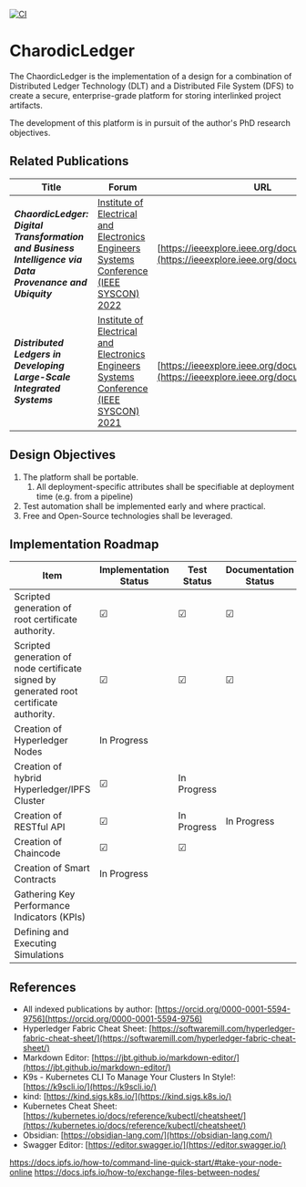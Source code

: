 [![CI](https://github.com/lmco/ChaordicLedger/actions/workflows/ci.yml/badge.svg)](https://github.com/lmco/ChaordicLedger/actions/workflows/ci.yml)

# CharodicLedger
The ChaordicLedger is the implementation of a design for a combination of Distributed Ledger Technology (DLT) and a Distributed File System (DFS) to create a secure, enterprise-grade platform for storing interlinked project artifacts.

The development of this platform is in pursuit of the author's PhD research objectives.

## Related Publications
|Title|Forum|URL|
|---|---|---|
|***ChaordicLedger: Digital Transformation and Business Intelligence via Data Provenance and Ubiquity***|[Institute of Electrical and Electronics Engineers Systems Conference (IEEE SYSCON) 2022](https://2022.ieeesyscon.org)|[https://ieeexplore.ieee.org/document/9773812](https://ieeexplore.ieee.org/document/9773812)|
|***Distributed Ledgers in Developing Large-Scale Integrated Systems***|[Institute of Electrical and Electronics Engineers Systems Conference (IEEE SYSCON) 2021](https://2021.ieeesyscon.org)|[https://ieeexplore.ieee.org/document/9447136](https://ieeexplore.ieee.org/document/9447136)|


## Design Objectives
1. The platform shall be portable.
    1. All deployment-specific attributes shall be specifiable at deployment time (e.g. from a pipeline)
1. Test automation shall be implemented early and where practical.
1. Free and Open-Source technologies shall be leveraged.

## Implementation Roadmap
|Item|Implementation Status|Test Status|Documentation Status|Pipeline Execution|
|---|---|---|---|---|
|Scripted generation of root certificate authority.|&#9745;|&#9745;|&#9745;|&#9745;|
|Scripted generation of node certificate signed by generated root certificate authority.|&#9745;|&#9745;|&#9745;||
|Creation of Hyperledger Nodes|In Progress|   |   ||
|Creation of hybrid Hyperledger/IPFS Cluster|&#9745;|In Progress|   ||
|Creation of RESTful API|&#9745;|In Progress|In Progress||
|Creation of Chaincode|&#9745;|&#9745;|   ||
|Creation of Smart Contracts|In Progress|   |   ||
|Gathering Key Performance Indicators (KPIs)|   |   |   ||
|Defining and Executing Simulations|   |   |   ||

## References
* All indexed publications by author: [https://orcid.org/0000-0001-5594-9756](https://orcid.org/0000-0001-5594-9756)
* Hyperledger Fabric Cheat Sheet: [https://softwaremill.com/hyperledger-fabric-cheat-sheet/](https://softwaremill.com/hyperledger-fabric-cheat-sheet/)
* Markdown Editor: [https://jbt.github.io/markdown-editor/](https://jbt.github.io/markdown-editor/)
* K9s - Kubernetes CLI To Manage Your Clusters In Style!: [https://k9scli.io/](https://k9scli.io/)
* kind: [https://kind.sigs.k8s.io/](https://kind.sigs.k8s.io/)
* Kubernetes Cheat Sheet: [https://kubernetes.io/docs/reference/kubectl/cheatsheet/](https://kubernetes.io/docs/reference/kubectl/cheatsheet/)
* Obsidian: [https://obsidian-lang.com/](https://obsidian-lang.com/)
* Swagger Editor: [https://editor.swagger.io/](https://editor.swagger.io/)

https://docs.ipfs.io/how-to/command-line-quick-start/#take-your-node-online
https://docs.ipfs.io/how-to/exchange-files-between-nodes/
